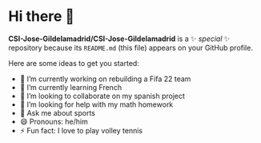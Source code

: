 # Hi there 👋


**CSI-Jose-Gildelamadrid/CSI-Jose-Gildelamadrid** is a ✨ _special_ ✨ repository because its `README.md` (this file) appears on your GitHub profile.

Here are some ideas to get you started:

- 🔭 I’m currently working on rebuilding a Fifa 22 team
- 🌱 I’m currently learning French
- 👯 I’m looking to collaborate on my spanish project
- 🤔 I’m looking for help with my math homework
- 💬 Ask me about sports
- 😄 Pronouns: he/him
- ⚡ Fun fact: I love to play volley tennis

